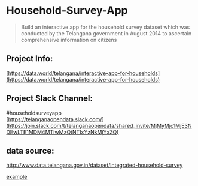 # Household-Survey-App
> Build an interactive app for the household survey dataset which was conducted by the Telangana government in August 2014 to ascertain comprehensive information on citizens

## Project Info:   
[https://data.world/telangana/interactive-app-for-households](https://data.world/telangana/interactive-app-for-households)
## Project Slack Channel:
#householdsurveyapp  
[https://telanganaopendata.slack.com/](https://join.slack.com/t/telanganaopendata/shared_invite/MjMyMjc1MjE3NDEwLTE1MDM4MTIwMzQtNTIxYzNkMjYxZQ) 
## data source:   
http://www.data.telangana.gov.in/dataset/integrated-household-survey

<a href="https://www.google.co.in/" target="_blank">example</a>
